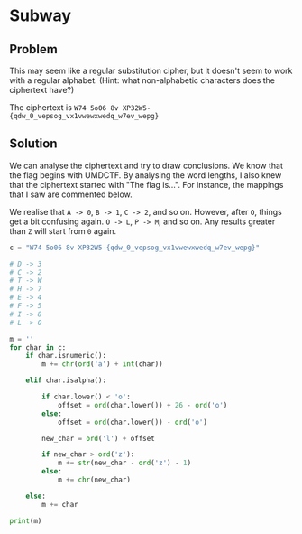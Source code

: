 # Subway

## Problem

This may seem like a regular substitution cipher, but it doesn't seem to work with a regular alphabet. \(Hint: what non-alphabetic characters does the ciphertext have?\)

The ciphertext is `W74 5o06 8v XP32W5-{qdw_0_vepsog_vx1vwewxwedq_w7ev_wepg}`

## Solution

We can analyse the ciphertext and try to draw conclusions. We know that the flag begins with UMDCTF. By analysing the word lengths, I also knew that the ciphertext started with "The flag is...". For instance, the mappings that I saw are commented below.

We realise that `A -> 0`, `B -> 1`, `C -> 2`, and so on. However, after `O`, things get a bit confusing again. `O -> L`, `P -> M`, and so on. Any results greater than `Z` will start from `0` again.

```python
c = "W74 5o06 8v XP32W5-{qdw_0_vepsog_vx1vwewxwedq_w7ev_wepg}"

# D -> 3
# C -> 2
# T -> W
# H -> 7
# E -> 4
# F -> 5
# I -> 8
# L -> O

m = ''
for char in c:
    if char.isnumeric():
        m += chr(ord('a') + int(char))

    elif char.isalpha():

        if char.lower() < 'o':
            offset = ord(char.lower()) + 26 - ord('o')
        else:
            offset = ord(char.lower()) - ord('o')

        new_char = ord('l') + offset

        if new_char > ord('z'):
            m += str(new_char - ord('z') - 1)
        else:
            m += chr(new_char)

    else:
        m += char

print(m)
```

